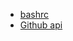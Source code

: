 
- [bashrc](https://github.com/kyshel/unix_config/blob/master/bashrc/bashrc)
- [Github api](https://developer.github.com/v3/)
